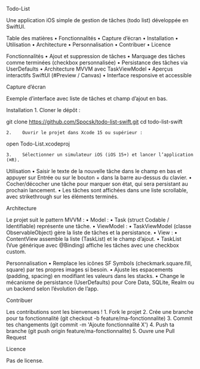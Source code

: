 Todo-List

Une application iOS simple de gestion de tâches (todo list) développée en SwiftUI.

Table des matières
    •    Fonctionnalités
    •    Capture d’écran
    •    Installation
    •    Utilisation
    •    Architecture
    •    Personnalisation
    •    Contribuer
    •    Licence

Fonctionnalités
    •    Ajout et suppression de tâches
    •    Marquage des tâches comme terminées (checkbox personnalisée)
    •    Persistance des tâches via UserDefaults
    •    Architecture MVVM avec TaskViewModel
    •    Aperçus interactifs SwiftUI (#Preview / Canvas)
    •    Interface responsive et accessible

Capture d’écran

Exemple d’interface avec liste de tâches et champ d’ajout en bas.

Installation
    1.    Cloner le dépôt :

git clone https://github.com/Spocsk/todo-list-swift.git
cd todo-list-swift


    2.    Ouvrir le projet dans Xcode 15 ou supérieur :

open Todo-List.xcodeproj


    3.    Sélectionner un simulateur iOS (iOS 15+) et lancer l’application (⌘R).

Utilisation
    •    Saisir le texte de la nouvelle tâche dans le champ en bas et appuyer sur Entrée ou sur le bouton + dans la barre au-dessus du clavier.
    •    Cocher/décocher une tâche pour marquer son état, qui sera persistant au prochain lancement.
    •    Les tâches sont affichées dans une liste scrollable, avec strikethrough sur les éléments terminés.

Architecture

Le projet suit le pattern MVVM :
    •    Model :
    •    Task (struct Codable / Identifiable) représente une tâche.
    •    ViewModel :
    •    TaskViewModel (classe ObservableObject) gère la liste de tâches et la persistance.
    •    View :
    •    ContentView assemble la liste (TaskList) et le champ d’ajout.
    •    TaskList (Vue générique avec @Binding) affiche les tâches avec une checkbox custom.

Personnalisation
    •    Remplace les icônes SF Symbols (checkmark.square.fill, square) par tes propres images si besoin.
    •    Ajuste les espacements (padding, spacing) en modifiant les valeurs dans les stacks.
    •    Change le mécanisme de persistance (UserDefaults) pour Core Data, SQLite, Realm ou un backend selon l’évolution de l’app.

Contribuer

Les contributions sont les bienvenues !
    1.    Fork le projet
    2.    Crée une branche pour ta fonctionnalité (git checkout -b feature/ma-fonctionnalite)
    3.    Commit tes changements (git commit -m 'Ajoute fonctionnalité X')
    4.    Push ta branche (git push origin feature/ma-fonctionnalite)
    5.    Ouvre une Pull Request

Licence

Pas de license.
